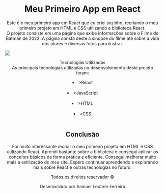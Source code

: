 <h1 align="center">Meu Primeiro App em React</h1>

<p align="center">Este é o meu primeiro app em React que eu criei sozinho, recriando o meu primeiro projeto em HTML e CSS utilizando a biblioteca React.
<br/>
O projeto consiste em uma página que exibe informações sobre o Filme do Batman de 2022. A página consta deste a sinopse do filme até sobre a vida dos atores e diversas fotos para ilustrar.</p>

<img src="../src/images/cap.png" aling="center">

<p align="center">
Tecnologias Utilizadas
<br/>
As principais tecnologias utilizadas no desenvolvimento deste projeto foram:
<br/>
<li align="center">>React</li>
<br/>
<li align="center">>JavaScript</li>
<br/>
<li align="center">>HTML</li>
<br/>
<li align="center">>CSS</li>
<br/>
</p>

<h2 align="center">Conclusão</h1>
<p align="center">
Foi muito interessante recriar o meu primeiro projeto em HTML e CSS utilizando React. Aprendi bastante sobre a biblioteca e consegui aplicar os conceitos básicos de forma prática e eficiente. Consegui melhorar muito mais a estilização do meu site. Espero continuar aprendendo e explorando mais sobre React e outras tecnologias no futuro.
</p>

<p align="center">Todos os direitos reservador © </p>
<p align="center">Desenvolvido por Samuel Leutner Ferreira</p>